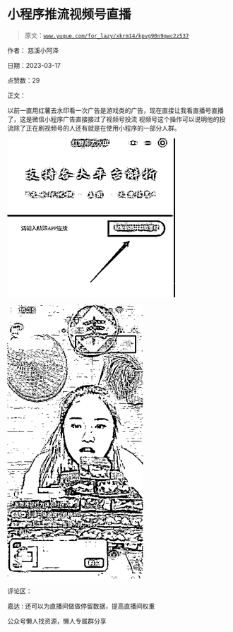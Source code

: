 # 小程序推流视频号直播

> 原文：[`www.yuque.com/for_lazy/xkrm14/kpvg90n9qwc2z537`](https://www.yuque.com/for_lazy/xkrm14/kpvg90n9qwc2z537)



作者： 慈溪小阿泽



日期：2023-03-17



点赞数：29



正文：



以前一直用红薯去水印看一次广告是游戏类的广告，现在直接让我看直播号直播了，这是微信小程序广告直接接过了视频号投流 视频号这个操作可以说明他的投流除了正在刷视频号的人还有就是在使用小程序的一部分人群。



![](img/105793327e25725c100d1003c6508679.png)



![](img/81abd654dda6692e3c21940ff7ba3168.png)



评论区：



嘉达 : 还可以为直播间做做停留数据，提高直播间权重



公众号懒人找资源，懒人专属群分享

